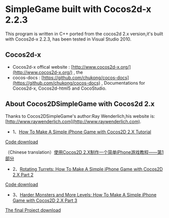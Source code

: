 # SimpleGame built with Cocos2d-x 2.2.3

This program is written in C++ ported from the cocos2d 2.x version,it's built with Cocos2d-x 2.2.3, has been tested in Visual Studio 2010.

## Cocos2d-x

* Cocos2d-x offical website : [http://www.cocos2d-x.org/](http://www.cocos2d-x.org/) , the 
* cocos-docs : [https://github.com/chukong/cocos-docs](https://github.com/chukong/cocos-docs) , Documentations for Cocos2d-x, Cocos2d-html5 and CocoStudio.

## About Cocos2DSimpleGame with Cocos2d 2.x

 Thanks to Cocos2DSimpleGame's author:Ray Wenderlich,his website is:[http://www.raywenderlich.com](http://www.raywenderlich.com).

* 1、[How To Make A Simple iPhone Game with Cocos2D 2.X Tutorial](http://www.raywenderlich.com/25736/how-to-make-a-simple-iphone-game-with-cocos2d-2-x-tutorial)

[Code download](http://cdn5.raywenderlich.com/downloads/Cocos2DSimpleGame_v2.zip)

（Chinese translation）[使用Cocos2D 2.X制作一个简单iPhone游戏教程——第1部分](http://www.cnblogs.com/liufan9/archive/2013/04/09/3007429.html)


* 2、[Rotating Turrets: How To Make A Simple iPhone Game with Cocos2D 2.X Part 2](http://www.raywenderlich.com/25791/rotating-turrets-how-to-make-a-simple-iphone-game-with-cocos2d-2-x-part-2)

[Code download](http://cdn5.raywenderlich.com/downloads/Cocos2DSimpleGame2_v2.zip)

* 3、[Harder Monsters and More Levels: How To Make A Simple iPhone Game with Cocos2D 2.X Part 3](http://www.raywenderlich.com/25806/harder-monsters-and-more-levels-how-to-make-a-simple-iphone-game-with-cocos2d-2-x-part-3)

[The final Project download](http://cdn4.raywenderlich.com/downloads/Cocos2DSimpleGame3_v2.zip)


